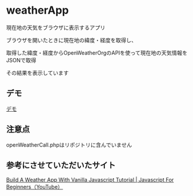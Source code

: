 # weatherApp
現在地の天気をブラウザに表示するアプリ

ブラウザを開いたときに現在地の緯度・経度を取得し、

取得した緯度・経度からOpenWeatherOrgのAPIを使って現在地の天気情報をJSONで取得

その結果を表示しています


## デモ
[デモ](https://test.queseratech.net/weatherPage.html)

## 注意点
openWeatherCall.phpはリポジトリに含んでいません

## 参考にさせていただいたサイト
[Build A Weather App With Vanilla Javascript Tutorial | Javascript For Beginners（YouTube）](https://www.youtube.com/watch?v=wPElVpR1rwA)
